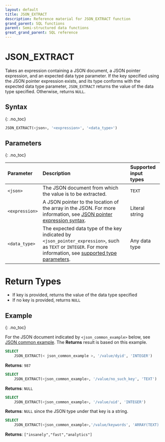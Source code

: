 ```yaml
---
layout: default
title: JSON_EXTRACT
description: Reference material for JSON_EXTRACT function
grand_parent: SQL functions
parent: Semi-structured data functions
great_grand_parent: SQL reference
---
```


# JSON_EXTRACT

Takes an expression containing a JSON document, a JSON pointer expression, and an expected data type parameter. If the key specified using the JSON pointer expression exists, and its type conforms with the expected data type parameter, `JSON_EXTRACT` returns the value of the data type specified. Otherwise, returns `NULL`.

## Syntax
{: .no_toc}

```sql
JSON_EXTRACT(<json>, '<expression>', '<data_type>')
```
## Parameters 
{: .no_toc}

| Parameter                   | Description           | Supported input types                                                         |
| :--------------------------- | :-------------- | :------------------------------------------------------------------------------------------------- |
| `<json>`                    | The JSON document from which the value is to be extracted.        |    `TEXT`                                |
| `<expression>` | A JSON pointer to the location of the array in the JSON. For more information, see [JSON pointer expression syntax](./index.md#json-pointer-expression-syntax).                                 | Literal string | s
| `<data_type>`           | The expected data type of the key indicated by `<json_pointer_expression>`, such as `TEXT` or `INTEGER`. For more information, see [supported type parameters](index.md#supported-type-parameters). | Any data type | 

# Return Types 
* If key is provided, returns the value of the data type specified 
* If no key is provided, returns `NULL`

## Example
{: .no_toc}

For the JSON document indicated by `<json_common_example>` below, see [JSON common example](./index.md#json-common-example). The **Returns** result is based on this example.

```sql
SELECT
    JSON_EXTRACT(< json_common_example >, '/value/dyid', 'INTEGER')
```

**Returns**: `987`

```sql
SELECT
    JSON_EXTRACT(<json_common_example>, '/value/no_such_key', 'TEXT')
```

**Returns**: `NULL`

```sql
SELECT
    JSON_EXTRACT(<json_common_example>, '/value/uid', 'INTEGER')
```

**Returns**: `NULL` since the JSON type under that key is a string.

```sql
SELECT
    JSON_EXTRACT(<json_common_example>,'/value/keywords', 'ARRAY(TEXT)')
```

**Returns**: `["insanely","fast","analytics"]`

